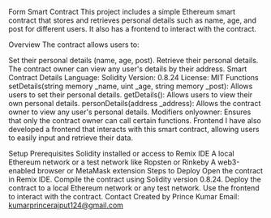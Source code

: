 Form Smart Contract
This project includes a simple Ethereum smart contract that stores and retrieves personal details such as name, age, and post for different users. It also has a frontend to interact with the contract.

Overview
The contract allows users to:

Set their personal details (name, age, post).
Retrieve their personal details.
The contract owner can view any user's details by their address.
Smart Contract Details
Language: Solidity
Version: 0.8.24
License: MIT
Functions
setDetails(string memory _name, uint _age, string memory _post): Allows users to set their personal details.
getDetails(): Allows users to view their own personal details.
personDetails(address _address): Allows the contract owner to view any user's personal details.
Modifiers
onlyowner: Ensures that only the contract owner can call certain functions.
Frontend
I have also developed a frontend that interacts with this smart contract, allowing users to easily input and retrieve their data.

Setup
Prerequisites
Solidity installed or access to Remix IDE
A local Ethereum network or a test network like Ropsten or Rinkeby
A web3-enabled browser or MetaMask extension
Steps to Deploy
Open the contract in Remix IDE.
Compile the contract using Solidity version 0.8.24.
Deploy the contract to a local Ethereum network or any test network.
Use the frontend to interact with the contract.
Contact
Created by Prince Kumar
Email: kumarprincerajput124@gmail.com
